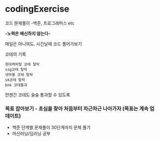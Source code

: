 # codingExercise
코드 문제풀이 -백준, 프로그래머스 etc

__-노력은 배신하지 않는다-__

매일은 아니여도. 시간날때 코드 풀어가보기

코테의 기록

    현대캐피털 코테 탈락
    ssg코테 탈락
    넷마블 코테 탈락
    sk코테 탈락
    bnk 코테통과
    
언젠간 코테도 술술 통과할 수 있도록

### 목표 잡아보기 - 초심을 찾아 처음부터 차근차근 나아가자 (목표는 계속 업데이트)

- 백준 단계별 문제풀이 30단계까지 문제 풀기
- 머신러닝/딥러닝 공부
